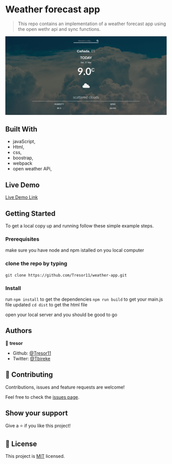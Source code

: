 # Weather forecast app

> This repo contains an implementation of a weather forecast app using the open wethr api and sync functions.

![screenshot](./shoot.png)

## Built With

- javaScript,
- Html,
- css,
- boostrap,
- webpack
- open weather APi,

## Live Demo

[Live Demo Link](https://rawcdn.githack.com/Tresor11/weather-app/3a308bc41aa58345413db52a234e86f0d167855f/dist/index.html)


## Getting Started

To get a local copy up and running follow these simple example steps.

### Prerequisites
make sure you have node and npm istalled on you local computer
### clone the repo by typing
```git clone https://github.com/Tresor11/weather-app.git```
### Install
run 
```npm install```
to get the dependencies
```npm run build```
to get your main.js file updated
```cd dist```
to get the html file

open your local server and you should be good to go

## Authors

👤 **tresor**

- Github: [@Tresor11](https://github.com/Tresor11)
- Twitter: [@Tbireke](https://twitter.com/Tbireke)

## 🤝 Contributing

Contributions, issues and feature requests are welcome!

Feel free to check the [issues page](issues/).

## Show your support

Give a ⭐️ if you like this project!

## 📝 License

This project is [MIT](lic.url) licensed.
